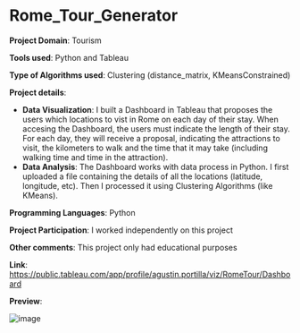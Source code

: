 # Rome_Tour_Generator

**Project Domain**: Tourism

**Tools used**: Python and Tableau

**Type of Algorithms used**: Clustering (distance_matrix, KMeansConstrained)

**Project details**: 
- **Data Visualization**: I built a Dashboard in Tableau that proposes the users which locations to vist in Rome on each day of their stay. When accesing the Dashboard, the users must indicate the length of their stay. For each day, they will receive a proposal, indicating the attractions to visit, the kilometers to walk and the time that it may take (including walking time and time in the attraction).
- **Data Analysis**: The Dashboard works with data process in Python. I first uploaded a file containing the details of all the locations (latitude, longitude, etc). Then I processed it using Clustering Algorithms (like KMeans). 

**Programming Languages**: Python

**Project Participation**: I worked independently on this project

**Other comments**: This project only had educational purposes

**Link**: https://public.tableau.com/app/profile/agustin.portilla/viz/RomeTour/Dashboard

**Preview**:

![image](https://user-images.githubusercontent.com/89322259/144759259-267bb291-a6f6-4010-8965-572e53eef1aa.png)
